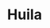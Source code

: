 ---
title: Huila
menu:
  main:
    parent: departamentos
type: departamentos
layout: single
image: /images/regiones/departamentos/huila.jpg
bgImage: /images/regiones/departamentos/huila-banner.jpg
especies_registradas: 10317
especies_continentales: 9990
especies_marinas: 284
observaciones_continentales: 626363
observaciones_marinos: 14242
---